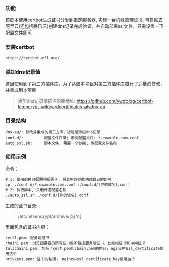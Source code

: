### 功能

该脚本使用certbot生成证书分发到指定服务器, 实现一台机器管理证书, 可自动去阿里云(还包括腾讯云)创建dns记录完成验证，并自动部署ssl文件，只需设置一下配置文件即可

### 安装certbot

`https://certbot.eff.org/`

### 添加dns记录值 

这里使用到了第三方插件库，为了适应本项目对第三方插件库进行了适量的修改，并集成到本项目

> 添加dns记录值插件原始地址: https://github.com/ywdblog/certbot-letencrypt-wildcardcertificates-alydns-au

### 目录结构
```
dns-au/: 修改并集成的第三方库，功能是添加dns记录
conf.d/:         配置文件目录; 示例配置文件: *.example.com.conf
auto_ssl.sh:     脚本文件, 需要一个参数; 传配置文件名称
```

### 使用示例

命令：

```
# 1: 使用前拷贝配置模板例子, 将其中的参数换成自己的即可
cp  ./conf.d/*.example.com.conf ./conf.d/[你的域名].conf
# 2: 执行脚本, 只用传递配置名称
./auto_ssl.sh ./conf.d/[你的域名].conf   
```

生成的证书目录:

> /etc/letsencrypt/archive/[域名]

里面包含的证书内容：

```
cert1.pem: 服务端证书
chain1.pem: 浏览器需要的所有证书但不包括服务端证书，比如根证书和中间证书
fullchain1.pem: 包括了cert.pem和chain.pem的内容; nginx中ssl_certificate使用这个
privkey1.pem: 证书的私钥； nginx中ssl_certificate_key使用这个
```



